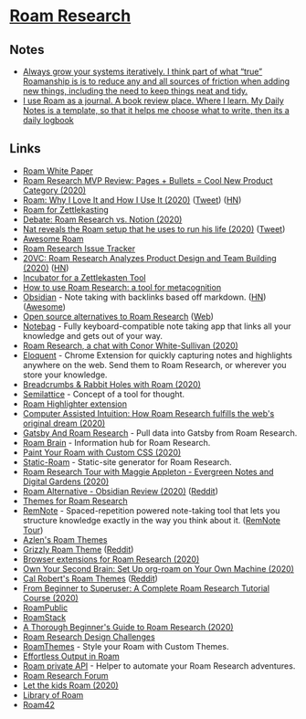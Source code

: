 # [Roam Research](https://roamresearch.com/)

## Notes

- [Always grow your systems iteratively. I think part of what “true” Roamanship is is to reduce any and all sources of friction when adding new things, including the need to keep things neat and tidy.](https://www.reddit.com/r/RoamResearch/comments/ie8la8/how_do_you_deal_with_a_chaotic_database/)
- [I use Roam as a journal. A book review place. Where I learn. My Daily Notes is a template, so that it helps me choose what to write, then its a daily logbook](https://www.reddit.com/r/RoamResearch/comments/igfnkv/roam_workflow/)

## Links

- [Roam White Paper](https://roamresearch.com/#/app/help/page/Vu1MmjinS)
- [Roam Research MVP Review: Pages + Bullets = Cool New Product Category (2020)](https://medium.com/bloated-mvp/roam-research-mvp-review-pages-bullets-cool-new-product-category-28baf5dd0a3)
- [Roam: Why I Love It and How I Use It (2020)](https://www.nateliason.com/blog/roam) ([Tweet](https://twitter.com/patrickc/status/1301380574095929344)) ([HN](https://news.ycombinator.com/item?id=22104366))
- [Roam for Zettlekasting](https://roamresearch.com/#/v8/help/page/VURQiVZQR)
- [Debate: Roam Research vs. Notion (2020)](https://capiche.com/q/debate-roam-research-vs-notion)
- [Nat reveals the Roam setup that he uses to run his life (2020)](https://superorganizers.substack.com/p/nat-eliason-is-living-in-the-matrix) ([Tweet](https://twitter.com/nbashaw/status/1255554080837005312))
- [Awesome Roam](https://github.com/roam-unofficial/awesome-roam)
- [Roam Research Issue Tracker](https://github.com/Roam-Research/issues)
- [20VC: Roam Research Analyzes Product Design and Team Building (2020)](https://thetwentyminutevc.com/conorwhitesullivan/) ([HN](https://news.ycombinator.com/item?id=23117876))
- [Incubator for a Zettlekasten Tool](https://github.com/krimlabs/z)
- [How to use Roam Research: a tool for metacognition](https://nesslabs.com/roam-research)
- [Obsidian](https://obsidian.md/) - Note taking with backlinks based off markdown. ([HN](https://news.ycombinator.com/item?id=23324598)) ([Awesome](https://github.com/kmaasrud/awesome-obsidian))
- [Open source alternatives to Roam Research](https://www.reddit.com/r/selfhosted/comments/f0z6yd/open_source_alternatives_to_roam_research/) ([Web](https://nesslabs.com/roam-research-alternatives))
- [Notebag](https://notebag.app/) - Fully keyboard-compatible note taking app that links all your knowledge and gets out of your way.
- [Roam Research, a chat with Conor White-Sullivan (2020)](https://www.youtube.com/watch?v=kweL6tRfzUY)
- [Eloquent](https://eloquent.works/) - Chrome Extension for quickly capturing notes and highlights anywhere on the web. Send them to Roam Research, or wherever you store your knowledge.
- [Breadcrumbs & Rabbit Holes with Roam (2020)](https://cosmiccomputation.org/journal/2020/05/breadcrumbs-and-rabbit-holes-with-roam-research/)
- [Semilattice](https://www.semilattice.xyz/) - Concept of a tool for thought.
- [Roam Highlighter extension](https://chrome.google.com/webstore/detail/roam-highlighter/hponfflfgcjikmehlcdcnpapicnljkkc)
- [Computer Assisted Intuition: How Roam Research fulfills the web's original dream (2020)](https://capiche.com/e/roam-research-worldwideweb-xanadu)
- [Gatsby And Roam Research](https://github.com/mathieudutour/gatsby-n-roamresearch) - Pull data into Gatsby from Roam Research.
- [Roam Brain](https://www.roambrain.com/) - Information hub for Roam Research.
- [Paint Your Roam with Custom CSS (2020)](https://maggieappleton.com/paintingroam)
- [Static-Roam](https://github.com/TomLisankie/static-roam) - Static-site generator for Roam Research.
- [Roam Research Tour with Maggie Appleton - Evergreen Notes and Digital Gardens (2020)](https://www.youtube.com/watch?v=RXXXHN516qc)
- [Roam Alternative - Obsidian Review (2020)](https://www.youtube.com/watch?v=aK2fOQRNSxc) ([Reddit](https://www.reddit.com/r/RoamResearch/comments/gu923p/roam_alternative_obsidian_review/))
- [Themes for Roam Research](https://twitter.com/Conaw/status/1268426724254945280)
- [RemNote](https://www.remnote.io/homepage) - Spaced-repetition powered note-taking tool that lets you structure knowledge exactly in the way you think about it. ([RemNote Tour](https://www.youtube.com/watch?v=vlm3_57JuMI))
- [Azlen's Roam Themes](https://github.com/azlen/roam-themes)
- [Grizzly Roam Theme](https://github.com/josephhitchcock/roam-themes) ([Reddit](https://www.reddit.com/r/RoamResearch/comments/h082yi/roam_redesign/))
- [Browser extensions for Roam Research (2020)](https://nesslabs.com/browser-extensions-roam-research)
- [Own Your Second Brain: Set Up org-roam on Your Own Machine (2020)](https://www.ianjones.us/2020-05-05-doom-emacs)
- [Cal Robert's Roam Themes](https://github.com/calrobertlee/roam-css-styles) ([Reddit](https://www.reddit.com/r/RoamResearch/comments/hijomu/roam_darkmode/))
- [From Beginner to Superuser: A Complete Roam Research Tutorial Course (2020)](https://www.youtube.com/playlist?list=PLwXSqDdn_CpE934BjXMgmzHnlwXMy41TC)
- [RoamPublic](https://www.roampublic.com/)
- [RoamStack](https://www.roamstack.com/)
- [A Thorough Beginner's Guide to Roam Research (2020)](https://thesweetsetup.com/a-thorough-beginners-guide-to-roam-research/)
- [Roam Research Design Challenges](https://roamresearch.com/#/app/help/page/Aawl35tD9)
- [RoamThemes](https://roamthemes.io/) - Style your Roam with Custom Themes.
- [Effortless Output in Roam](https://www.effortlessoutput.com/)
- [Roam private API](https://github.com/artpi/roam-research-private-api/) - Helper to automate your Roam Research adventures.
- [Roam Research Forum](https://forum.roamresearch.com/latest)
- [Let the kids Roam (2020)](https://www.roambrain.com/let-the-kids-roam/)
- [Library of Roam](https://roamlibrary.com/library)
- [Roam42](https://roamresearch.com/#/app/roamhacker/page/UeoxCm8rm)
